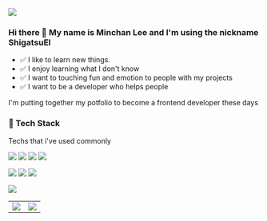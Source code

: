 <p>
  <a href="mailto:shigatsu970704@gmail.com" target="_blank"><img src="https://img.shields.io/badge/shigatsu970704@gmail.com-EA4335?style=flat-square&logo=Gmail&logoColor=white"/></a>
</p>

### Hi there 👋 My name is Minchan Lee and I'm using the nickname ShigatsuEl

- ✅ I like to learn new things.
- ✅ I enjoy learning what I don't know
- ✅ I want to touching fun and emotion to people with my projects
- ✅ I want to be a developer who helps people

I'm putting together my potfolio to become a frontend developer these days

### 💪 Tech Stack

<p>Techs that i've used commonly</p>

<p>
  <img src="https://img.shields.io/badge/HTML-E34F26?style=flat-square&logo=HTML5&logoColor=white"/>
  <img src="https://img.shields.io/badge/CSS-1572B6?style=flat-square&logo=CSS3&logoColor=white"/>
  <img src="https://img.shields.io/badge/JavaScript-F7DF1E?style=flat-square&logo=JavaScript&logoColor=000080"/>
  <img src="https://img.shields.io/badge/TypeScript-3178C6?style=flat-square&logo=TypeScript&logoColor=white"/>
</p>
<p>
  <img src="https://img.shields.io/badge/React-61DAFB?style=flat-square&logo=React&logoColor=black"/> 
  <img src="https://img.shields.io/badge/Node.js-76D04B?style=flat-square&logo=Node.js&logoColor=white"/>
  <img src="https://img.shields.io/badge/Nest.js-E0234E?style=flat-square&logo=Nestjs&logoColor=white"/>
</p>
<p>
  <img src="https://img.shields.io/badge/Git-F05032?style=flat-square&logo=Git&logoColor=white"/> 
</p>

<table>
  <tr>
    <td valign="top">
      <img src="https://github-readme-stats.vercel.app/api/top-langs/?username=ShigatsuEl&layout=compact&exclude_repo=tsuber-eats-frontend,shigatsubnb-clone"/>
    </td>
    <td valign="top">
      <img src="https://github-readme-stats.vercel.app/api?username=ShigatsuEl&show_icons=true&theme=radical"/>
    </td>
  </tr>
</table>
